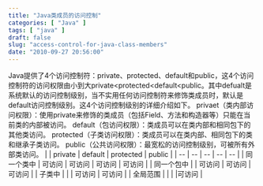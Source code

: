 ```yaml
---
title: "Java类成员的访问控制"
categories: [ "Java" ]
tags: [ "java" ]
draft: false
slug: "access-control-for-java-class-members"
date: "2010-09-27 20:56:00"
---
```


Java提供了4个访问控制符：private、protected、default和public，这4个访问控制符的访问权限由小到大private<protected<default<public。其中defualt是系统默认的访问控制级别，当不实用任何访问控制符来修饰类成员时，默认是default访问控制级别。这4个访问控制级别的详细介绍如下。
privaet（类内部访问权限）：使用private来修饰的类成员（包括Field、方法和构造器等）只能在当前类的内部被访问。
default（包访问权限）：类成员可以在类内部和相同包下的其他类访问。
protected（子类访问权限）：类成员可以在类内部、相同包下的类和继承子类访问。
public（公共访问权限）：最宽松的访问控制级别，可被所有外部类访问。
|  | private | default | protected | public |
| -- | -- | -- | -- | -- |
| 同一个类中 | 可访问 | 可访问 | 可访问 | 可访问 |
| 同一个包中 | | 可访问 | 可访问 | 可访问 |
| 子类中	 |  |   | 可访问 | 可访问 | 
| 全局范围 |   |   |  |可访问 |